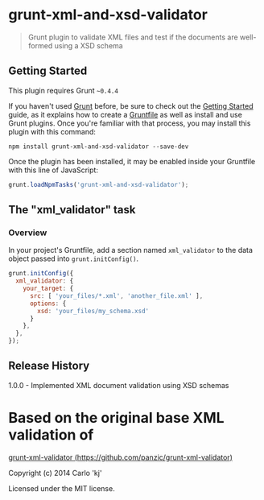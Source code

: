 # grunt-xml-and-xsd-validator

> Grunt plugin to validate XML files and test if the documents are well-formed using a XSD schema

## Getting Started
This plugin requires Grunt `~0.4.4`

If you haven't used [Grunt](http://gruntjs.com/) before, be sure to check out the [Getting Started](http://gruntjs.com/getting-started) guide, as it explains how to create a [Gruntfile](http://gruntjs.com/sample-gruntfile) as well as install and use Grunt plugins. Once you're familiar with that process, you may install this plugin with this command:

```shell
npm install grunt-xml-and-xsd-validator --save-dev
```

Once the plugin has been installed, it may be enabled inside your Gruntfile with this line of JavaScript:

```js
grunt.loadNpmTasks('grunt-xml-and-xsd-validator');
```

## The "xml_validator" task

### Overview
In your project's Gruntfile, add a section named `xml_validator` to the data object passed into `grunt.initConfig()`.

```js
grunt.initConfig({
  xml_validator: {
    your_target: {
      src: [ 'your_files/*.xml', 'another_file.xml' ],
      options: {
        xsd: 'your_files/my_schema.xsd'
      }
    },
  },
});
```

## Release History
1.0.0 - Implemented XML document validation using XSD schemas


# Based on the original base XML validation of
[grunt-xml-validator (https://github.com/panzic/grunt-xml-validator)](https://github.com/panzic/grunt-xml-validator)

Copyright (c) 2014 Carlo 'kj'

Licensed under the MIT license.
